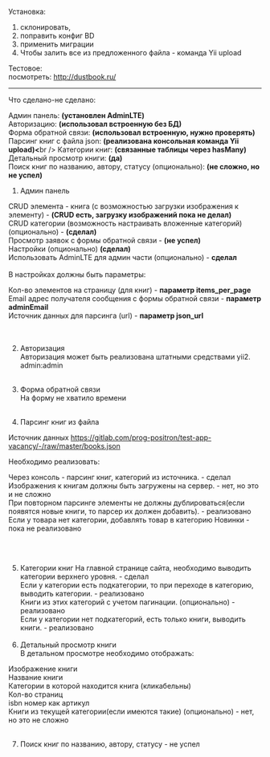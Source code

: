 Установка:
1) склонировать,
2) поправить конфиг BD
3) применить миграции
4) Чтобы залить все из предложенного файла - команда Yii upload


Тестовое:<br>
посмотреть:
http://dustbook.ru/

<hr>
Что сделано-не сделано:

Админ панель: <b>(установлен AdminLTE)</b><br />
Авторизацию:  <b>(использовал встроенную без БД)</b><br />
Форма обратной связи:  <b>(использовал встроенную, нужно проверять)</b><br />
Парсинг книг с файла json:  <b>(реализована консольная команда Yii upload)<</b>br />
Категории книг:  <b>(связанные таблицы через hasMany)</b><br />
Детальный просмотр книги:  <b>(да)</b><br />
Поиск книг по названию, автору, статусу (опционально):  <b>(не сложно, но не успел)</b><br />


1. Админ панель

CRUD элемента - книга (с возможностью загрузки изображения к элементу) - <b>(CRUD есть, загрузку изображений пока не делал)</b><br />
CRUD категории (возможность настраивать вложенные категорий) (опционально) - <b>(сделал)</b><br />
Просмотр заявок с формы обратной связи - <b>(не успел)</b><br />
Настройки (опционально) <b>(сделал)</b><br />
Использовать AdminLTE для админ части (опционально) - <b>сделал</b><br />
<br />
В настройках должны быть параметры:<br />

Кол-во элементов на страницу (для книг)  - <b>параметр items_per_page</b><br />
Email адрес получателя сообщения с формы обратной связи - <b>параметр adminEmail</b><br />
Источник данных для парсинга (url) - <b>параметр json_url</b><br />
<br /><br />

2. Авторизация<br />
   Авторизация может быть реализована штатными средствами yii2.<br />
   admin:admin<br /><br />

3. Форма обратной связи<br />
   На форму не хватило времени<br /><br />

4. Парсинг книг из файла<br />

Источник данных https://gitlab.com/prog-positron/test-app-vacancy/-/raw/master/books.json

Необходимо реализовать:

Через консоль - парсинг книг, категорий из источника. - сделал<br />
Изображения к книгам должны быть загружены на сервер. - нет, но это и не сложно<br />
При повторном парсинге элементы не должны дублироваться(если появятся новые книги, то парсер их должен добавить). - реализовано<br />
Если у товара нет категории, добавлять товар в категорию Новинки - пока не реализовано<br />

<br /><br />

5. Категории книг
   На главной странице сайта, необходимо выводить категории верхнего уровня. - сделал<br />
   Если у категории есть подкатегории, то при переходе в категорию, выводить категории. - реализовано<br />
   Книги из этих категорий с учетом пагинации. (опционально) - реализовано<br />
   Если у категории нет подкатегорий, есть только книги, выводить книги. - реализовано<br />
   <br />
6. Детальный просмотр книги<br />
   В детальном просмотре необходимо отображать:<br />

Изображение книги<br />
Название книги<br />
Категории в которой находится книга (кликабельны)<br />
Кол-во страниц<br />
isbn номер как артикул<br />
Книги из текущей категории(если имеются такие) (опционально) - нет, но это не сложно <br />
<br />

7. Поиск книг по названию, автору, статусу - не успел<br />
